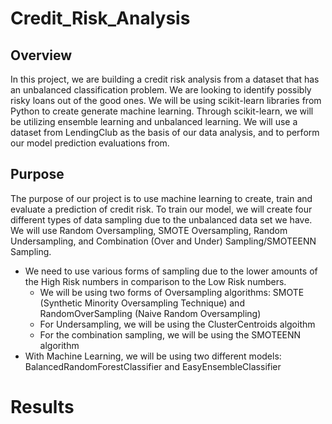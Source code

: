 # Credit_Risk_Analysis
## Overview
In this project, we are building a credit risk analysis from a dataset that has an unbalanced classification problem. We are looking to identify possibly risky loans out of the good ones. We will be using scikit-learn libraries from Python to create generate machine learning. Through scikit-learn, we will be utilizing ensemble learning and unbalanced learning. We will use a dataset from LendingClub as the basis of our data analysis, and to perform our model prediction evaluations from.

## Purpose
The purpose of our project is to use machine learning to create, train and evaluate a prediction of credit risk. To train our model, we will create four different types of data sampling due to the unbalanced data set we have. We will use Random Oversampling, SMOTE Oversampling, Random Undersampling, and Combination (Over and Under) Sampling/SMOTEENN Sampling.
* We need to use various forms of sampling due to the lower amounts of the High Risk numbers in comparison to the Low Risk numbers.
  * We will be using two forms of Oversampling algorithms: SMOTE (Synthetic Minority Oversampling Technique) and RandomOverSampling (Naive Random Oversampling)
  * For Undersampling, we will be using the ClusterCentroids algoithm
  * For the combination sampling, we will be using the SMOTEENN algorithm
* With Machine Learning, we will be using two different models: BalancedRandomForestClassifier and EasyEnsembleClassifier

# Results

